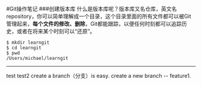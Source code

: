 #Git操作笔记
###创建版本库
什么是版本库呢？版本库又名仓库，英文名repository，你可以简单理解成一个目录，这个目录里面的所有文件都可以被Git管理起来，**每个文件的修改、删除**，Git都能跟踪，以便任何时刻都可以追踪历史，或者在将来某个时刻可以“还原”。
```
$ mkdir learngit
$ cd learngit
$ pwd
/Users/michael/learngit
```
***
test
test2
create a branch（分支）is easy.
create a new branch -- feature1.